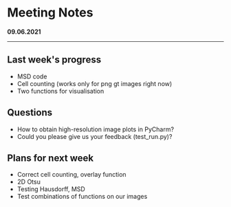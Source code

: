 # Meeting Notes
**09.06.2021**

---

## Last week's progress
- MSD code
- Cell counting (works only for png gt images right now)
- Two functions for visualisation

## Questions
- How to obtain high-resolution image plots in PyCharm?
- Could you please give us your feedback (test_run.py)?

## Plans for next week
- Correct cell counting, overlay function
- 2D Otsu
- Testing Hausdorff, MSD
- Test combinations of functions on our images
